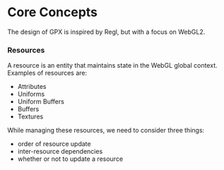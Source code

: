 # Core Concepts

The design of GPX is inspired by Regl, but with a focus on WebGL2.


### Resources

A resource is an entity that maintains state in the WebGL global context. Examples of resources are:
* Attributes
* Uniforms
* Uniform Buffers
* Buffers
* Textures

While managing these resources, we need to consider three things:
* order of resource update
* inter-resource dependencies
* whether or not to update a resource

